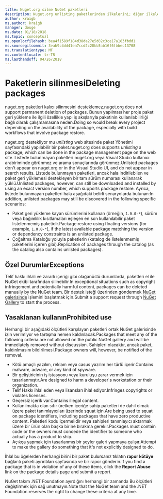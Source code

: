 ```yaml
---
title: Nuget.org silme NuGet paketleri
description: Nuget.org unlisting paketlerinden ilkelerini; diğer ilkeler paketleri ihlal silme işlemi geri alınamaz dışında desteklenmez.
author: kraigb
ms.author: kraigb
manager: douge
ms.date: 01/18/2018
ms.topic: conceptual
ms.openlocfilehash: bea4f1589f184d38da27e5d82c3ce17a183fbdd1
ms.sourcegitcommit: 3eab9c4dd41ea7ccd2c28bb5ab16f6fbbec13708
ms.translationtype: MT
ms.contentlocale: tr-TR
ms.lasthandoff: 04/26/2018
---
```

# <a name="deleting-packages"></a><span data-ttu-id="11c58-103">Paketlerin silinmesi</span><span class="sxs-lookup"><span data-stu-id="11c58-103">Deleting packages</span></span>

<span data-ttu-id="11c58-104">nuget.org paketleri kalıcı silinmesini desteklemez.</span><span class="sxs-lookup"><span data-stu-id="11c58-104">nuget.org does not support permanent deletion of packages.</span></span> <span data-ttu-id="11c58-105">Bunun yapılması her proje paket geri yükleme ile ilgili özellikle yapı iş akışlarıyla paketinin kullanılabilirliği bağlı olarak çalışmamasına neden.</span><span class="sxs-lookup"><span data-stu-id="11c58-105">Doing so would break every project depending on the availability of the package, especially with build workflows that involve package restore.</span></span>

<span data-ttu-id="11c58-106">nuget.org destekliyor mu *unlisting* web sitesinde paket Yönetimi sayfasındaki yapılabilir bir paket.</span><span class="sxs-lookup"><span data-stu-id="11c58-106">nuget.org does supports *unlisting* a package, which can be done in the package management page on the web site.</span></span> <span data-ttu-id="11c58-107">Listede bulunmayan paketleri nuget.org veya Visual Studio kullanıcı arabiriminde görünmez ve arama sonuçlarında görünmez.</span><span class="sxs-lookup"><span data-stu-id="11c58-107">Unlisted packages don't appear on nuget.org or in the Visual Studio UI, and do not appear in search results.</span></span> <span data-ttu-id="11c58-108">Listede bulunmayan paketleri, ancak hala indirilebilen ve paket geri yüklemesi destekleyen bir tam sürüm numarası kullanarak yüklü.</span><span class="sxs-lookup"><span data-stu-id="11c58-108">Unlisted packages, however, can still be downloaded and installed by using an exact version number, which supports package restore.</span></span> <span data-ttu-id="11c58-109">Ayrıca, listede bulunmayan paketleri hala aşağıdaki belirli senaryolarda bulunan:</span><span class="sxs-lookup"><span data-stu-id="11c58-109">In addition, unlisted packages may still be discovered in the following specific scenarios:</span></span>

- <span data-ttu-id="11c58-110">Paket geri yükleme kayan sürümlerini kullanan (örneğin, `1.0.0-*`), sürüm veya bağımlılık kısıtlamaları eşleşen en son kullanılabilir paket listelenmemiş paketidir.</span><span class="sxs-lookup"><span data-stu-id="11c58-110">Package restore using floating versions (for example, `1.0.0-*`), if the latest available package matching the version or dependency constraints is an unlisted package.</span></span>
- <span data-ttu-id="11c58-111">Çoğaltma Kataloğu yoluyla paketlerin (katalog de listelenmemiş paketlerini içeren gibi).</span><span class="sxs-lookup"><span data-stu-id="11c58-111">Replication of packages through the catalog (as the catalog also contains unlisted packages).</span></span>

## <a name="exceptions"></a><span data-ttu-id="11c58-112">Özel Durumlar</span><span class="sxs-lookup"><span data-stu-id="11c58-112">Exceptions</span></span>

<span data-ttu-id="11c58-113">Telif hakkı ihlali ve zararlı içeriği gibi olağanüstü durumlarda, paketleri el ile NuGet ekibi tarafından silinebilir.</span><span class="sxs-lookup"><span data-stu-id="11c58-113">In exceptional situations such as copyright infringement and potentially harmful content, packages can be deleted manually by the NuGet team.</span></span> <span data-ttu-id="11c58-114">Bir destek isteği üzerinden göndermek [NuGet galerisinde](http://www.nuget.org) işlemini başlatmak için.</span><span class="sxs-lookup"><span data-stu-id="11c58-114">Submit a support request through [NuGet Gallery](http://www.nuget.org) to start the process.</span></span>

## <a name="prohibited-use"></a><span data-ttu-id="11c58-115">Yasaklanan kullanın</span><span class="sxs-lookup"><span data-stu-id="11c58-115">Prohibited use</span></span>

<span data-ttu-id="11c58-116">Herhangi bir aşağıdaki ölçütleri karşılayan paketleri ortak NuGet galerisinde izin verilmiyor ve tartışma hemen kaldırılacak.</span><span class="sxs-lookup"><span data-stu-id="11c58-116">Packages that meet any of the following criteria are not allowed on the public NuGet gallery and will be immediately removed without discussion.</span></span> <span data-ttu-id="11c58-117">Sahipleri olacaktır, ancak paket, kaldırılmasını bildirilmesi.</span><span class="sxs-lookup"><span data-stu-id="11c58-117">Package owners will, however, be notified of the removal.</span></span>

- <span data-ttu-id="11c58-118">Kötü amaçlı yazılım, reklam veya casus yazılım her türlü içerir.</span><span class="sxs-lookup"><span data-stu-id="11c58-118">Contains malware, adware, or any kind of spyware.</span></span>
- <span data-ttu-id="11c58-119">Bir geliştiricinin iş istasyonu veya kuruluşu zarar vermek için tasarlanmıştır.</span><span class="sxs-lookup"><span data-stu-id="11c58-119">Are designed to harm a developer's workstation or their organization.</span></span>
- <span data-ttu-id="11c58-120">Telif Hakkı ihlal eden veya lisansları ihlal ediyor.</span><span class="sxs-lookup"><span data-stu-id="11c58-120">Infringes copyrights or violates licenses.</span></span>
- <span data-ttu-id="11c58-121">Geçersiz içerik var.</span><span class="sxs-lookup"><span data-stu-id="11c58-121">Contains illegal content.</span></span>
- <span data-ttu-id="11c58-122">Kullanılmakta olan sıfır üretken içeriğe sahip paketleri de dahil olmak üzere paket tanımlayıcıları üzerinde squat için.</span><span class="sxs-lookup"><span data-stu-id="11c58-122">Are being used to squat on package identifiers, including packages that have zero productive content.</span></span> <span data-ttu-id="11c58-123">Paketleri kodu içermelidir veya sahipleri tanımlayıcı aktarmak üzere bir ürün olan başka birine bırakma gerekir.</span><span class="sxs-lookup"><span data-stu-id="11c58-123">Packages must contain code or the owners must concede the identifier to someone who actually has a product to ship.</span></span>
- <span data-ttu-id="11c58-124">Açıkça yapmak için tasarlanmış bir şeyler galeri yapmaya çalışır.</span><span class="sxs-lookup"><span data-stu-id="11c58-124">Attempt to make the gallery do something that it's not explicitly designed to do.</span></span>

<span data-ttu-id="11c58-125">İhlal bu öğelerden herhangi birini bir paket bulursanız tıklatın **rapor kötüye** bağlantı paketi ayrıntıları sayfasında ve bir rapor gönderin.</span><span class="sxs-lookup"><span data-stu-id="11c58-125">If you find a package that is in violation of any of these items, click the **Report Abuse** link on the package details page and submit a report.</span></span>

<span data-ttu-id="11c58-126">NuGet takım .NET Foundation ayırdığını herhangi bir zamanda Bu ölçütleri değiştirmek için sağ unutmayın.</span><span class="sxs-lookup"><span data-stu-id="11c58-126">Note that the NuGet team and the .NET Foundation reserves the right to change these criteria at any time.</span></span>
